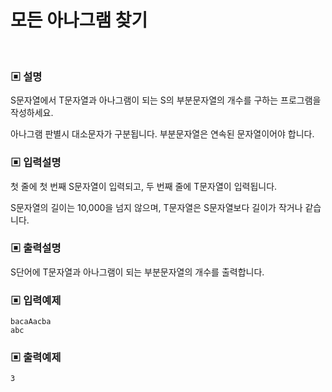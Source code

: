 # 모든 아나그램 찾기

<br>

### ▣ 설명

S문자열에서 T문자열과 아나그램이 되는 S의 부분문자열의 개수를 구하는 프로그램을 작성하세요.

아나그램 판별시 대소문자가 구분됩니다. 부분문자열은 연속된 문자열이어야 합니다.

### ▣ 입력설명

첫 줄에 첫 번째 S문자열이 입력되고, 두 번째 줄에 T문자열이 입력됩니다.

S문자열의 길이는 10,000을 넘지 않으며, T문자열은 S문자열보다 길이가 작거나 같습니다.

### ▣ 출력설명

S단어에 T문자열과 아나그램이 되는 부분문자열의 개수를 출력합니다.

### ▣ 입력예제

```text
bacaAacba
abc
```

### ▣ 출력예제

```text
3
```
